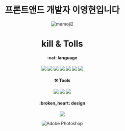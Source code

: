 <div align="center">	
  
   # 프론트앤드 개발자 이영현입니다
   
</div>
   <div align="center">	
     
  ![memoji2](https://github.com/reeyounghyun/hyun0704/assets/115164041/41baf920-1e0a-407c-944d-6c83b3dd0f8f)

# kill & Tolls

  </div>
  
<div align="center">	
   <h4>
      :cat:
     language
   </h4>
  <img src="https://img.shields.io/badge/HTML5-E34F26?style=flat&logo=HTML5&logoColor=white" />
	<img src="https://img.shields.io/badge/CSS3-1572B6?style=flat&logo=CSS3&logoColor=white" />
	<img src="https://img.shields.io/badge/JavaScript-F7DF1E?style=flat&logo=JavaScript&logoColor=white" />	
	<img src="https://img.shields.io/badge/React-61DAFB?style=flat&logo=React&logoColor=white" />
	<img src="https://img.shields.io/badge/StyledComponents-DB7093?style=flat&logo=StyledComponents&logoColor=white" />
	<img src="https://img.shields.io/badge/TailwindCSS-06B6D4?style=flat&logo=TailwindCSS&logoColor=white" />
	<img src="https://img.shields.io/badge/Redux-764abc?style=flat&logo=Redux&logoColor=white" />
</div>

<div align="center">
	<h4>⚒️ Tools</h4>
	<img src="https://img.shields.io/badge/VisualStudioCode-007ACC?style=flat&logo=VisualStudioCode&logoColor=white" />
	<img src="https://img.shields.io/badge/Github-181717?style=flat&logo=github&logoColor=white" />
	<img src="https://img.shields.io/badge/Notion-000000?style=flat&logo=Notion&logoColor=white" />
</div>

  <div align="center">
       <h4>
   :broken_heart:
     design
   </h4>
 	<img src="https://img.shields.io/badge/Figma-F24E1E?style=flat&logo=Figma&logoColor=white" />  
    
  ![Adobe Photoshop](https://img.shields.io/badge/adobe%20photoshop-%2331A8FF.svg?style=for-the-badge&logo=adobe%20photoshop&logoColor=white)
</div>
